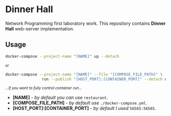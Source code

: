 # Dinner Hall

Network Programming first laboratory work. This repository contains **Dinner Hall** web-server implementation.

## Usage

```bash
docker-compose --project-name "[NAME]" up --detach
```

<small>*or*</small>

```bash
docker-compose --project-name "[NAME]" --file "[COMPOSE_FILE_PATH]" \
                run --publish "[HOST_PORT]:[CONTAINER_PORT]" --detach dinner_hall
```

<small>*...if you want to fully control container run...*</small>

 * **[NAME]** - *by default you can use* `restaurant`.
 * **[COMPOSE_FILE_PATH]** - *by default use* `./docker-compose.yml`.
 * **[HOST_PORT]:[CONTAINER_PORT]** - *by default I used* `56565:56565`.